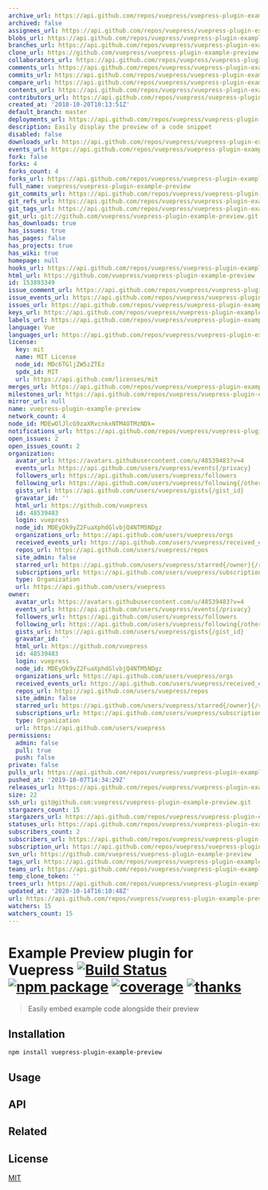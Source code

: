 ```yaml
---
archive_url: https://api.github.com/repos/vuepress/vuepress-plugin-example-preview/{archive_format}{/ref}
archived: false
assignees_url: https://api.github.com/repos/vuepress/vuepress-plugin-example-preview/assignees{/user}
blobs_url: https://api.github.com/repos/vuepress/vuepress-plugin-example-preview/git/blobs{/sha}
branches_url: https://api.github.com/repos/vuepress/vuepress-plugin-example-preview/branches{/branch}
clone_url: https://github.com/vuepress/vuepress-plugin-example-preview.git
collaborators_url: https://api.github.com/repos/vuepress/vuepress-plugin-example-preview/collaborators{/collaborator}
comments_url: https://api.github.com/repos/vuepress/vuepress-plugin-example-preview/comments{/number}
commits_url: https://api.github.com/repos/vuepress/vuepress-plugin-example-preview/commits{/sha}
compare_url: https://api.github.com/repos/vuepress/vuepress-plugin-example-preview/compare/{base}...{head}
contents_url: https://api.github.com/repos/vuepress/vuepress-plugin-example-preview/contents/{+path}
contributors_url: https://api.github.com/repos/vuepress/vuepress-plugin-example-preview/contributors
created_at: '2018-10-20T10:13:51Z'
default_branch: master
deployments_url: https://api.github.com/repos/vuepress/vuepress-plugin-example-preview/deployments
description: Easily display the preview of a code snippet
disabled: false
downloads_url: https://api.github.com/repos/vuepress/vuepress-plugin-example-preview/downloads
events_url: https://api.github.com/repos/vuepress/vuepress-plugin-example-preview/events
fork: false
forks: 4
forks_count: 4
forks_url: https://api.github.com/repos/vuepress/vuepress-plugin-example-preview/forks
full_name: vuepress/vuepress-plugin-example-preview
git_commits_url: https://api.github.com/repos/vuepress/vuepress-plugin-example-preview/git/commits{/sha}
git_refs_url: https://api.github.com/repos/vuepress/vuepress-plugin-example-preview/git/refs{/sha}
git_tags_url: https://api.github.com/repos/vuepress/vuepress-plugin-example-preview/git/tags{/sha}
git_url: git://github.com/vuepress/vuepress-plugin-example-preview.git
has_downloads: true
has_issues: true
has_pages: false
has_projects: true
has_wiki: true
homepage: null
hooks_url: https://api.github.com/repos/vuepress/vuepress-plugin-example-preview/hooks
html_url: https://github.com/vuepress/vuepress-plugin-example-preview
id: 153893349
issue_comment_url: https://api.github.com/repos/vuepress/vuepress-plugin-example-preview/issues/comments{/number}
issue_events_url: https://api.github.com/repos/vuepress/vuepress-plugin-example-preview/issues/events{/number}
issues_url: https://api.github.com/repos/vuepress/vuepress-plugin-example-preview/issues{/number}
keys_url: https://api.github.com/repos/vuepress/vuepress-plugin-example-preview/keys{/key_id}
labels_url: https://api.github.com/repos/vuepress/vuepress-plugin-example-preview/labels{/name}
language: Vue
languages_url: https://api.github.com/repos/vuepress/vuepress-plugin-example-preview/languages
license:
  key: mit
  name: MIT License
  node_id: MDc6TGljZW5zZTEz
  spdx_id: MIT
  url: https://api.github.com/licenses/mit
merges_url: https://api.github.com/repos/vuepress/vuepress-plugin-example-preview/merges
milestones_url: https://api.github.com/repos/vuepress/vuepress-plugin-example-preview/milestones{/number}
mirror_url: null
name: vuepress-plugin-example-preview
network_count: 4
node_id: MDEwOlJlcG9zaXRvcnkxNTM4OTMzNDk=
notifications_url: https://api.github.com/repos/vuepress/vuepress-plugin-example-preview/notifications{?since,all,participating}
open_issues: 2
open_issues_count: 2
organization:
  avatar_url: https://avatars.githubusercontent.com/u/48539483?v=4
  events_url: https://api.github.com/users/vuepress/events{/privacy}
  followers_url: https://api.github.com/users/vuepress/followers
  following_url: https://api.github.com/users/vuepress/following{/other_user}
  gists_url: https://api.github.com/users/vuepress/gists{/gist_id}
  gravatar_id: ''
  html_url: https://github.com/vuepress
  id: 48539483
  login: vuepress
  node_id: MDEyOk9yZ2FuaXphdGlvbjQ4NTM5NDgz
  organizations_url: https://api.github.com/users/vuepress/orgs
  received_events_url: https://api.github.com/users/vuepress/received_events
  repos_url: https://api.github.com/users/vuepress/repos
  site_admin: false
  starred_url: https://api.github.com/users/vuepress/starred{/owner}{/repo}
  subscriptions_url: https://api.github.com/users/vuepress/subscriptions
  type: Organization
  url: https://api.github.com/users/vuepress
owner:
  avatar_url: https://avatars.githubusercontent.com/u/48539483?v=4
  events_url: https://api.github.com/users/vuepress/events{/privacy}
  followers_url: https://api.github.com/users/vuepress/followers
  following_url: https://api.github.com/users/vuepress/following{/other_user}
  gists_url: https://api.github.com/users/vuepress/gists{/gist_id}
  gravatar_id: ''
  html_url: https://github.com/vuepress
  id: 48539483
  login: vuepress
  node_id: MDEyOk9yZ2FuaXphdGlvbjQ4NTM5NDgz
  organizations_url: https://api.github.com/users/vuepress/orgs
  received_events_url: https://api.github.com/users/vuepress/received_events
  repos_url: https://api.github.com/users/vuepress/repos
  site_admin: false
  starred_url: https://api.github.com/users/vuepress/starred{/owner}{/repo}
  subscriptions_url: https://api.github.com/users/vuepress/subscriptions
  type: Organization
  url: https://api.github.com/users/vuepress
permissions:
  admin: false
  pull: true
  push: false
private: false
pulls_url: https://api.github.com/repos/vuepress/vuepress-plugin-example-preview/pulls{/number}
pushed_at: '2019-10-07T14:34:29Z'
releases_url: https://api.github.com/repos/vuepress/vuepress-plugin-example-preview/releases{/id}
size: 22
ssh_url: git@github.com:vuepress/vuepress-plugin-example-preview.git
stargazers_count: 15
stargazers_url: https://api.github.com/repos/vuepress/vuepress-plugin-example-preview/stargazers
statuses_url: https://api.github.com/repos/vuepress/vuepress-plugin-example-preview/statuses/{sha}
subscribers_count: 2
subscribers_url: https://api.github.com/repos/vuepress/vuepress-plugin-example-preview/subscribers
subscription_url: https://api.github.com/repos/vuepress/vuepress-plugin-example-preview/subscription
svn_url: https://github.com/vuepress/vuepress-plugin-example-preview
tags_url: https://api.github.com/repos/vuepress/vuepress-plugin-example-preview/tags
teams_url: https://api.github.com/repos/vuepress/vuepress-plugin-example-preview/teams
temp_clone_token: ''
trees_url: https://api.github.com/repos/vuepress/vuepress-plugin-example-preview/git/trees{/sha}
updated_at: '2020-10-14T16:10:48Z'
url: https://api.github.com/repos/vuepress/vuepress-plugin-example-preview
watchers: 15
watchers_count: 15
---
```


# Example Preview plugin for Vuepress [![Build Status](https://badgen.net/circleci/github/posva/vuepress-plugin-example-preview)](https://circleci.com/gh/posva/vuepress-plugin-example-preview) [![npm package](https://badgen.net/npm/v/vuepress-plugin-example-preview)](https://www.npmjs.com/package/vuepress-plugin-example-preview) [![coverage](https://badgen.net/codecov/c/github/posva/vuepress-plugin-example-preview)](https://codecov.io/github/posva/vuepress-plugin-example-preview) [![thanks](https://badgen.net/badge/thanks/♥/pink)](https://github.com/posva/thanks)

> Easily embed example code alongside their preview

## Installation

```sh
npm install vuepress-plugin-example-preview
```

## Usage

## API

## Related

## License

[MIT](http://opensource.org/licenses/MIT)

